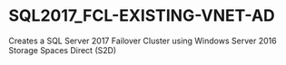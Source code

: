 # SQL2017_FCL-EXISTING-VNET-AD
Creates a SQL Server 2017 Failover Cluster using Windows Server 2016 Storage Spaces Direct (S2D)
